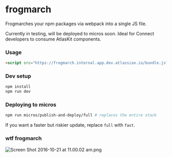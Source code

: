 # frogmarch

Frogmarches your npm packages via webpack into a single JS file.

Currently in testing, will be deployed to micros soon. Ideal for Connect developers to consume AtlasKit components.

### Usage

```html
<script src="https://frogmarch.internal.app.dev.atlassian.io/bundle.js?packages=ak-navigation@11.2.1,ak-button@1.6.0"></script>
```

### Dev setup

```bash
npm install
npm run dev
```

### Deploying to micros

```bash
npm run micros/publish-and-deploy/full # replaces the entire stack
```

If you want a faster but riskier update, replace `full` with `fast`.

### wtf frogmarch

![Screen Shot 2016-10-21 at 11.00.02 am.png](https://bitbucket.org/repo/qbqoG9/images/3560229856-Screen%20Shot%202016-10-21%20at%2011.00.02%20am.png)
